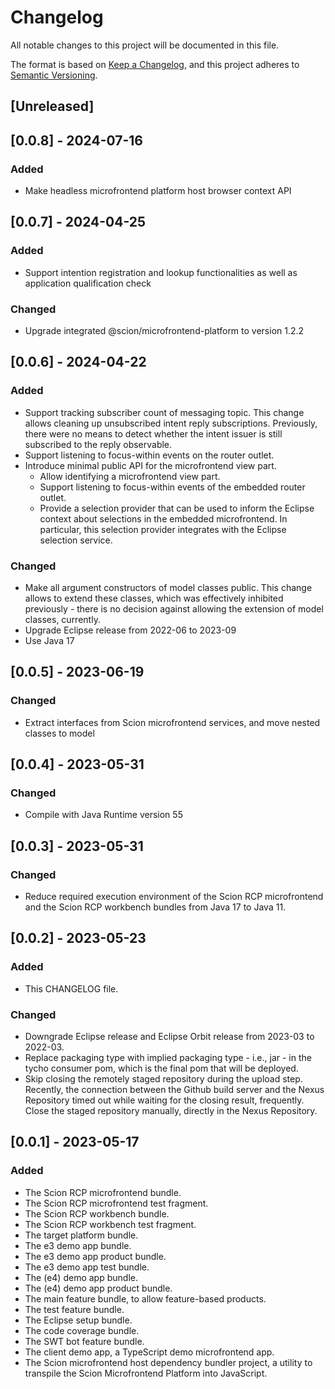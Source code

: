 # Changelog

All notable changes to this project will be documented in this file.

The format is based on [Keep a Changelog](https://keepachangelog.com/en/1.0.0/),
and this project adheres to [Semantic Versioning](https://semver.org/spec/v2.0.0.html).

## [Unreleased]

## [0.0.8] - 2024-07-16

### Added

- Make headless microfrontend platform host browser context API

## [0.0.7] - 2024-04-25

### Added

- Support intention registration and lookup functionalities as well as application qualification check

### Changed

- Upgrade integrated @scion/microfrontend-platform to version 1.2.2

## [0.0.6] - 2024-04-22

### Added

- Support tracking subscriber count of messaging topic. This change allows cleaning up unsubscribed intent reply subscriptions. Previously, there were no means to detect whether the intent issuer is still subscribed to the reply observable.
- Support listening to focus-within events on the router outlet.
- Introduce minimal public API for the microfrontend view part.
  - Allow identifying a microfrontend view part.
  - Support listening to focus-within events of the embedded router outlet.
  - Provide a selection provider that can be used to inform the Eclipse context about selections in the embedded microfrontend. In particular, this selection provider integrates with the Eclipse selection service.

### Changed

- Make all argument constructors of model classes public. This change allows to extend these classes, which was effectively inhibited previously - there is no decision against allowing the extension of model classes, currently.
- Upgrade Eclipse release from 2022-06 to 2023-09
- Use Java 17

## [0.0.5] - 2023-06-19

### Changed

- Extract interfaces from Scion microfrontend services, and move nested classes to model

## [0.0.4] - 2023-05-31

### Changed

- Compile with Java Runtime version 55

## [0.0.3] - 2023-05-31

### Changed

- Reduce required execution environment of the Scion RCP microfrontend and the Scion RCP workbench bundles from Java 17 to Java 11.

## [0.0.2] - 2023-05-23

### Added

- This CHANGELOG file.

### Changed

- Downgrade Eclipse release and Eclipse Orbit release from 2023-03 to 2022-03.
- Replace packaging type with implied packaging type - i.e., jar - in the tycho consumer pom, which is the final pom that will be deployed.
- Skip closing the remotely staged repository during the upload step. Recently, the connection between the Github build server and the Nexus Repository timed out while waiting for the closing result, frequently. Close the staged repository manually, directly in the Nexus Repository.

## [0.0.1] - 2023-05-17

### Added

- The Scion RCP microfrontend bundle.
- The Scion RCP microfrontend test fragment.
- The Scion RCP workbench bundle.
- The Scion RCP workbench test fragment.
- The target platform bundle.
- The e3 demo app bundle.
- The e3 demo app product bundle.
- The e3 demo app test bundle.
- The (e4) demo app bundle.
- The (e4) demo app product bundle.
- The main feature bundle, to allow feature-based products.
- The test feature bundle.
- The Eclipse setup bundle.
- The code coverage bundle.
- The SWT bot feature bundle.
- The client demo app, a TypeScript demo microfrontend app.
- The Scion microfrontend host dependency bundler project, a utility to transpile the Scion Microfrontend Platform into JavaScript.



